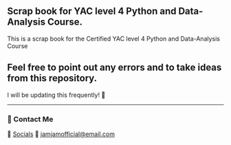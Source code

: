 ## Scrap book for YAC level 4 Python and Data-Analysis Course.

This is a scrap book for the Certified YAC level 4 Python and Data-Analysis Course 

## Feel free to point out any errors and to take ideas from this repository.
   I will be updating this frequently! 💪

---

### 🔗 Contact Me  
📸 <a href="https://www.linktr.ee/jamjam_official">Socials</a>
📧 jamjamofficial@email.com
